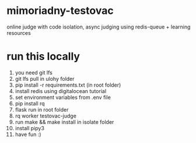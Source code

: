# mimoriadny-testovac

online judge with code isolation, async judging using redis-queue + learning resources


# run this locally
1. you need git lfs
2. git lfs pull in ulohy folder
3. pip install -r requirements.txt (in root folder)
4. install redis using digitalocean tutorial
5. set environment variables from .env file
6. pip install rq
7. flask run in root folder
8. rq worker testovac-judge
9. run make && make install in isolate folder
10. install pipy3
11. have fun :)
